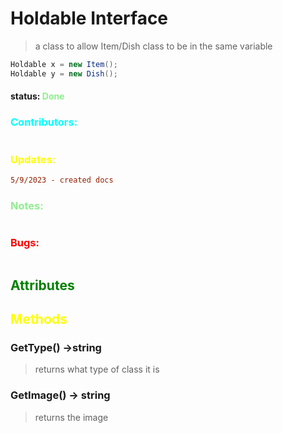 # Holdable Interface 
> a class to allow Item/Dish class to be in the same variable
```java
Holdable x = new Item();
Holdable y = new Dish();
```
#### status: <span style="color:lightgreen;">Done</span>
### <span style="color:cyan;">Contributors:</span>
<!--put your names here between the ``` if you worked on it, and put what you did-->
```diff

```
### <span style="color:yellow;">Updates:</span>
```diff
5/9/2023 - created docs
```
### <span style="color:lightgreen;">Notes:</span>
```diff
```
### <span style="color:red;">Bugs:</span>
```diff
```
## <span style="color:green;">Attributes</span>


## <span style="color:yellow;">Methods</span>
### **GetType()** ->string
>returns what type of class it is 

### **GetImage()** -> string
> returns the image




